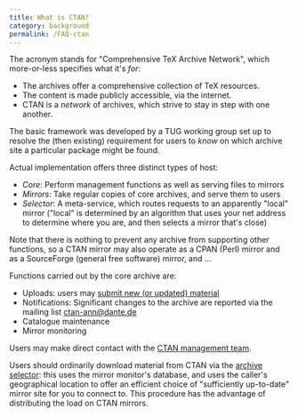 ```yaml
---
title: What is CTAN?
category: background
permalink: /FAQ-ctan
---
```


The acronym stands for "Comprehensive TeX Archive Network", which
more-or-less specifies what it's _for_:

-  The archives offer a comprehensive collection of TeX resources.
-  The content is made publicly accessible, via the internet.
-  CTAN is a _network_ of archives, which strive to
    stay in step with one another.

The basic framework was developed by a TUG working group set up
to resolve the (then existing) requirement for users to _know_ on
which archive site a particular package might be found.

Actual implementation offers three distinct types of host:

- _Core_: Perform management functions as well as serving files
  to mirrors
- _Mirrors_: Take regular copies of core archives, and serve them
  to users
- _Selector_: A meta-service, which routes requests
  to an apparently "local" mirror ("local" is determined by an
  algorithm that uses your net address to determine where you are, and
  then selects a mirror that's close)

Note that there is nothing to prevent any archive from supporting
other functions, so a CTAN mirror may also operate as a
CPAN (Perl) mirror and as a SourceForge (general free software)
mirror, and &hellip;

Functions carried out by the core archive are:
  
- Uploads: users may [submit new (or updated) material](FAQ-uploads)
- Notifications: Significant changes to the archive are reported via the
  mailing list <ctan-ann@dante.de>
- Catalogue maintenance
- Mirror monitoring

Users may make direct contact with the [CTAN management
team](mailto:ctan@dante.de).

Users should ordinarily download material from CTAN via the
[archive selector](http://mirror.ctan.org/): this uses the
mirror monitor's database, and uses the caller's geographical location to
offer an efficient choice of "sufficiently up-to-date" mirror site for
you to connect to.  This procedure has the advantage of distributing
the load on CTAN mirrors.



